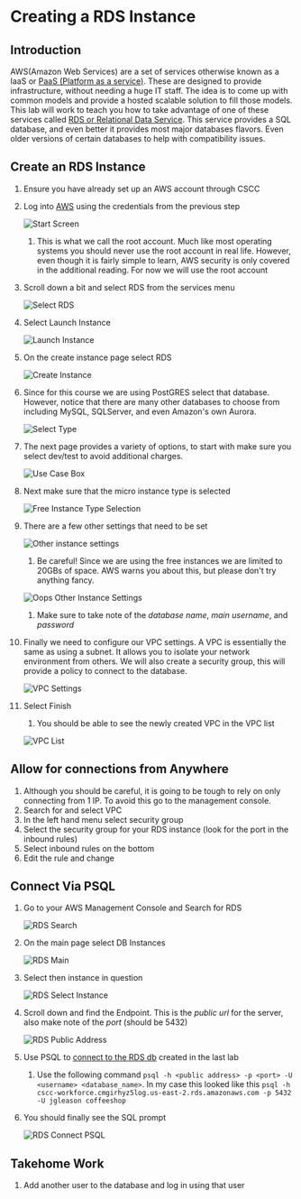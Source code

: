 # Creating a RDS Instance #

## Introduction ##

AWS(Amazon Web Services) are a set of services otherwise known as a IaaS or [PaaS (Platform as a service)](https://en.wikipedia.org/wiki/Platform_as_a_service). These are designed to provide infrastructure, without needing a huge IT staff. The idea is to come up with common models and provide a hosted scalable solution to fill those models. This lab will work to teach you how to take advantage of one of these services called [RDS or Relational Data Service](https://aws.amazon.com/rds/). This service provides a SQL database, and even better it provides most major databases flavors. Even older versions of certain databases to help with compatibility issues.

## Create an RDS Instance ##

1. Ensure you have already set up an AWS account through CSCC
2. Log into [AWS](https://aws.amazon.com) using the credentials from the previous step

    ![Start Screen](./resources/start_screen.png "Start Screen")
    
    1. This is what we call the root account. Much like most operating systems you should never use the root account in real life. However, even though it is fairly simple to learn, AWS security is only covered in the additional reading. For now we will use the root account

3. Scroll down a bit and select RDS from the services menu

    ![Select RDS](./resources/Select_RDS_Screen_Small.png "Select RDS")

4. Select Launch Instance

    ![Launch Instance](./resources/Instance_List_Page_Before.png "Launch Instance")

5. On the create instance page select RDS

    ![Create Instance](./resources/Create_Instance_Page.png "Create Instance")

6. Since for this course we are using PostGRES select that database. However, notice that there are many other databases to choose from including MySQL, SQLServer, and even Amazon's own Aurora. 

    ![Select Type](./resources/Select_DB_Type.png "Select DB Type")

7. The next page provides a variety of options, to start with make sure you select dev/test to avoid additional charges.

    ![Use Case Box](./resources/AWS_Use_Case_Box.png "Use Case Box")

8. Next make sure that the micro instance type is selected

    ![Free Instance Type Selection](./resources/Free_Tier_Instance_Select.png "Free Instance Type Selection")

9. There are a few other settings that need to be set

    ![Other instance settings](./resources/Free_Tier_Extra_Settings.png "Other instance settings")
    
    1. Be careful! Since we are using the free instances we are limited to 20GBs of space. AWS warns you about this, but please don't try anything fancy.

      ![Oops Other Instance Settings](./resources/Free_Tier_Must_Be_Sub_20.png "Oops Other Instance Settings")  

    1. Make sure to take note of the *database name*, *main username*, and *password*  

10. Finally we need to configure our VPC settings. A VPC is essentially the same as using a subnet. It allows you to isolate your network environment from others. We will also create a security group, this will provide a policy to connect to the database.

    ![VPC Settings](./resources/VPC_Settings_RDS.png "VPC Settings")

11. Select Finish

    1. You should be able to see the newly created VPC in the VPC list
    
    ![VPC List](./resources/Working_VPC_List.png "VPC List")

## Allow for connections from Anywhere ##

1. Although you should be careful, it is going to be tough to rely on only connecting from 1 IP. To avoid this go to the management console.
2. Search for and select VPC
3. In the left hand menu select security group
4. Select the security group for your RDS instance (look for the port in the inbound rules)
5. Select inbound rules on the bottom 
6. Edit the rule and change

## Connect Via PSQL ##

1. Go to your AWS Management Console and Search for RDS

    ![RDS Search](./resources/RDS_Search_AWS.png)

2. On the main page select DB Instances

    ![RDS Main](./resources/RDS_main_open_instance.png)

3. Select then instance in question

    ![RDS Select Instance](./resources/RDS_select_instance.png)

4. Scroll down and find the Endpoint. This is the *public url* for the server, also make note of the *port* (should be 5432)

    ![RDS Public Address](./resources/RDS_Public_Address.png)

5. Use PSQL to [connect to the RDS db](#connect-psql) created in the last lab
    1. Use the following command `psql -h <public address> -p <port> -U <username> <database_name>`. In my case this looked like this `psql -h cscc-workforce.cmgirhyz5log.us-east-2.rds.amazonaws.com -p 5432 -U jgleason coffeeshop`

6. You should finally see the SQL prompt

    ![RDS Connect PSQL](./resources/RDS_Connect_PSQL.png)

## Takehome Work

1. Add another user to the database and log in using that user


